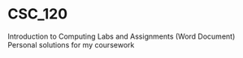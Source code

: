# CSC_120
Introduction to Computing
Labs and Assignments (Word Document)
Personal solutions for my coursework
